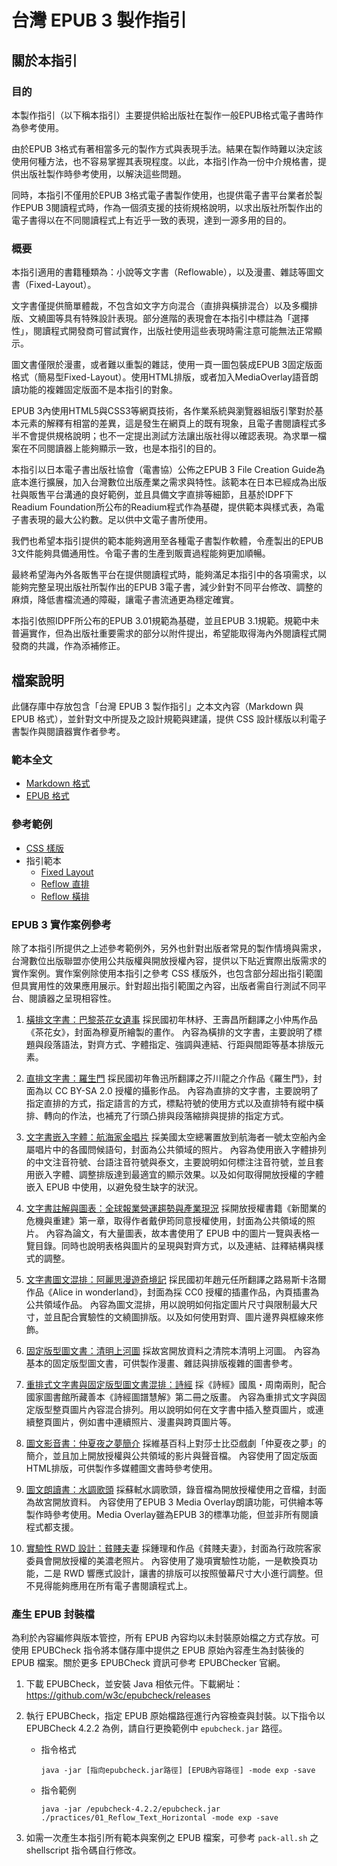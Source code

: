 # 台灣 EPUB 3 製作指引

## 關於本指引

### 目的

本製作指引（以下稱本指引）主要提供給出版社在製作一般EPUB格式電子書時作為參考使用。

由於EPUB 3格式有著相當多元的製作方式與表現手法。結果在製作時難以決定該使用何種方法，也不容易掌握其表現程度。以此，本指引作為一份中介規格書，提供出版社製作時參考使用，以解決這些問題。

同時，本指引不僅用於EPUB 3格式電子書製作使用，也提供電子書平台業者於製作EPUB 3閱讀程式時，作為一個須支援的技術規格說明，以求出版社所製作出的電子書得以在不同閱讀程式上有近乎一致的表現，達到一源多用的目的。

### 概要

本指引適用的書籍種類為：小說等文字書（Reflowable），以及漫畫、雜誌等圖文書（Fixed-Layout）。

文字書僅提供簡單體裁，不包含如文字方向混合（直排與橫排混合）以及多欄排版、文繞圖等具有特殊設計表現。部分進階的表現會在本指引中標註為「選擇性」，閱讀程式開發商可嘗試實作，出版社使用這些表現時需注意可能無法正常顯示。

圖文書僅限於漫畫，或者難以重製的雜誌，使用一頁一圖包裝成EPUB 3固定版面格式（簡易型Fixed-Layout）。使用HTML排版，或者加入MediaOverlay語音朗讀功能的複雜固定版面不是本指引的對象。

EPUB 3內使用HTML5與CSS3等網頁技術，各作業系統與瀏覽器組版引擎對於基本元素的解釋有相當的差異，這是發生在網頁上的既有現象，且電子書閱讀程式多半不會提供規格說明；也不一定提出測試方法讓出版社得以確認表現。為求單一檔案在不同閱讀器上能夠顯示一致，也是本指引的目的。

本指引以日本電子書出版社協會（電書協）公佈之EPUB 3 File Creation Guide為底本進行擴展，加入台灣數位出版產業之需求與特性。該範本在日本已經成為出版社與販售平台溝通的良好範例，並且具備文字直排等細節，且基於IDPF下Readium Foundation所公布的Readium程式作為基礎，提供範本與樣式表，為電子書表現的最大公約數。足以供中文電子書所使用。

我們也希望本指引提供的範本能夠適用至各種電子書製作軟體，令產製出的EPUB 3文件能夠具備通用性。令電子書的生產到販賣過程能夠更加順暢。

最終希望海內外各販售平台在提供閱讀程式時，能夠滿足本指引中的各項需求，以能夠完整呈現出版社所製作出的EPUB 3電子書，減少針對不同平台修改、調整的麻煩，降低書檔流通的障礙，讓電子書流通更為穩定確實。

本指引依照IDPF所公布的EPUB 3.01規範為基礎，並且EPUB 3.1規範。規範中未普遍實作，但為出版社重要需求的部分以附件提出，希望能取得海內外閱讀程式開發商的共識，作為添補修正。


## 檔案說明

此儲存庫中存放包含「台灣 EPUB 3 製作指引」之本文內容（Markdown 與 EPUB 格式），並針對文中所提及之設計規範與建議，提供 CSS 設計樣版以利電子書製作與閱讀器實作者參考。

### 範本全文

- [Markdown 格式](https://github.com/dpublishing/epub3guide/blob/master/tdpf-epub3guide.md)
- [EPUB 格式](https://github.com/dpublishing/epub3guide/blob/master/samples/%E5%8F%B0%E7%81%A3EPUB%203%E8%A3%BD%E4%BD%9C%E6%8C%87%E5%BC%95)

### 參考範例

- [CSS 樣版](https://github.com/dpublishing/epub3guide/tree/master/samples/style_template)
- 指引範本
	- [Fixed Layout](https://github.com/dpublishing/epub3guide/blob/master/samples/EPUB%20FXL%20sample)
	- [Reflow 直排](https://github.com/dpublishing/epub3guide/blob/master/samples/EPUB%20reflow%20sample_%E7%9B%B4%E6%8E%92)
	- [Reflow 橫排](https://github.com/dpublishing/epub3guide/blob/master/samples/EPUB%20reflow%20sample_%E6%A9%AB%E6%8E%92)


### EPUB 3 實作案例參考

除了本指引所提供之上述參考範例外，另外也針對出版者常見的製作情境與需求，台灣數位出版聯盟亦使用公共版權與開放授權內容，提供以下貼近實際出版需求的實作案例。實作案例除使用本指引之參考 CSS 樣版外，也包含部分超出指引範圍但具實用性的效果應用展示。針對超出指引範圍之內容，出版者需自行測試不同平台、閱讀器之呈現相容性。

1. [橫排文字書：巴黎茶花女遺事](https://github.com/dpublishing/epub3guide/tree/master/practices/01_Reflow_Text_Horizontal)
	採民國初年林紓、王壽昌所翻譯之小仲馬作品《茶花女》，封面為穆夏所繪製的畫作。
	內容為橫排的文字書，主要說明了標題與段落語法，對齊方式、字體指定、強調與連結、行距與間距等基本排版元素。
	
2. [直排文字書：羅生門](https://github.com/dpublishing/epub3guide/tree/master/practices/02_Reflow_Text_Vertical)
	採民國初年魯迅所翻譯之芥川龍之介作品《羅生門》，封面為以 CC BY-SA 2.0 授權的攝影作品。
	內容為直排的文字書，主要說明了指定直排的方式，指定語言的方式，標點符號的使用方式以及直排特有縱中橫排、轉向的作法，也補充了行頭凸排與段落縮排與提排的指定方式。
	
3. [文字書嵌入字體：航海家金唱片](https://github.com/dpublishing/epub3guide/tree/master/practices/03_Embed_Fonts_And_Ruby)
	採美國太空總署置放到航海者一號太空船內金屬唱片中的各國問候語句，封面為公共領域的照片。
	內容為使用嵌入字體排列的中文注音符號、台語注音符號與泰文，主要說明如何標注注音符號，並且套用嵌入字體、調整排版達到最適宜的顯示效果。以及如何取得開放授權的字體嵌入 EPUB 中使用，以避免發生缺字的狀況。
	
4. [文字書註解與圖表：全球報業營運趨勢與產業現況](https://github.com/dpublishing/epub3guide/tree/master/practices/04_Image_Table_And_Footnote)
	採開放授權書籍《新聞業的危機與重建》第一章，取得作者戴伊筠同意授權使用，封面為公共領域的照片。
	內容為論文，有大量圖表，故本書使用了 EPUB 中的圖片一覽與表格一覽目錄。同時也說明表格與圖片的呈現與對齊方式，以及連結、註釋結構與樣式的調整。
	
5. [文字書圖文混排：阿麗思漫遊奇境記](https://github.com/dpublishing/epub3guide/tree/master/practices/05_Wrap_Text_Around_Image)
	採民國初年趙元任所翻譯之路易斯卡洛爾作品《Alice in wonderland》，封面為採 CC0 授權的插畫作品，內頁插畫為公共領域作品。
	內容為圖文混排，用以說明如何指定圖片尺寸與限制最大尺寸，並且配合實驗性的文繞圖排版。以及如何使用對齊、圖片邊界與框線來修飾。
	
6. [固定版型圖文書：清明上河圖](https://github.com/dpublishing/epub3guide/tree/master/practices/06_Fixed_Layout_Image)
	採故宮開放資料之清院本清明上河圖。
	內容為基本的固定版型圖文書，可供製作漫畫、雜誌與排版複雜的圖書參考。
	
7. [重排式文字書與固定版型圖文書混排：詩經](https://github.com/dpublishing/epub3guide/tree/master/practices/07_Reflow_FXL_Mixed)
	採《詩經》國風・周南兩則，配合國家圖書館所藏善本《詩經圖譜慧解》第二冊之版畫。
	內容為重排式文字與固定版型整頁圖片內容混合排列。用以說明如何在文字書中插入整頁圖片，或連續整頁圖片，例如書中連續照片、漫畫與跨頁圖片等。
	
8. [圖文影音書：仲夏夜之夢簡介](https://github.com/dpublishing/epub3guide/tree/master/practices/08_Audio_Video)
	採維基百科上對莎士比亞戲劇「仲夏夜之夢」的簡介，並且加上開放授權與公共領域的影片與聲音檔。
	內容使用了固定版面HTML排版，可供製作多媒體圖文書時參考使用。
	
9. [圖文朗讀書：水調歌頭](https://github.com/dpublishing/epub3guide/tree/master/practices/09_Media_Overlay)
	採蘇軾水調歌頭，錄音檔為開放授權使用之音檔，封面為故宮開放資料。
	內容使用了EPUB 3 Media Overlay朗讀功能，可供繪本等製作時參考使用。Media Overlay雖為EPUB 3的標準功能，但並非所有閱讀程式都支援。
	
10. [實驗性 RWD 設計：貧賤夫妻](https://github.com/dpublishing/epub3guide/tree/master/practices/10_RWD_Experimental)
	採鍾理和作品《貧賤夫妻》，封面為行政院客家委員會開放授權的美濃老照片。
	內容使用了幾項實驗性功能，一是軟換頁功能，二是 RWD 響應式設計，讓書的排版可以按照螢幕尺寸大小進行調整。但不見得能夠應用在所有電子書閱讀程式上。


### 產生 EPUB 封裝檔

為利於內容編修與版本管控，所有 EPUB 內容均以未封裝原始檔之方式存放。可使用 EPUBCheck 指令將本儲存庫中提供之 EPUB 原始內容產生為封裝後的 EPUB 檔案。關於更多 EPUBCheck 資訊可參考 EPUBChecker 官網。

1. 下載 EPUBCheck，並安裝 Java 相依元件。下載網址： https://github.com/w3c/epubcheck/releases

2. 執行 EPUBCheck，指定 EPUB 原始檔路徑進行內容檢查與封裝。以下指令以 EPUBCheck 4.2.2 為例，請自行更換範例中 `epubcheck.jar` 路徑。
  
   - 指令格式
   
     ```shell
     java -jar [指向epubcheck.jar路徑] [EPUB內容路徑] -mode exp -save
     ```
   
    - 指令範例
   
      ```shell
      java -jar /epubcheck-4.2.2/epubcheck.jar ./practices/01_Reflow_Text_Horizontal -mode exp -save
      ```

3. 如需一次產生本指引所有範本與案例之 EPUB 檔案，可參考 `pack-all.sh` 之 shellscript 指令碼自行修改。
